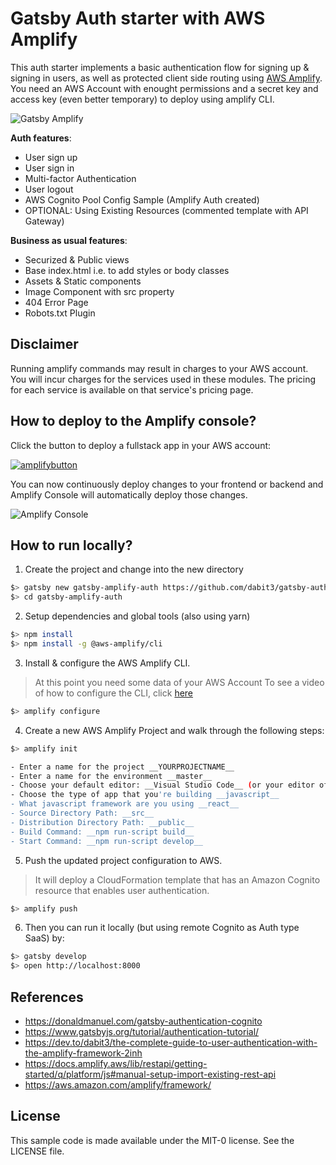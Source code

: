 # Gatsby Auth starter with AWS Amplify

This auth starter implements a basic authentication flow for signing up & signing in users, as well as protected client side routing using [AWS Amplify](https://amplify.aws). You need an AWS Account with enought permissions and a secret key and access key (even better temporary) to deploy using amplify CLI.

![Gatsby Amplify](src/images/gatby-auth.gif)

**Auth features**:

- User sign up
- User sign in
- Multi-factor Authentication
- User logout
- AWS Cognito Pool Config Sample (Amplify Auth created)
- OPTIONAL: Using Existing Resources (commented template with API Gateway)

**Business as usual features**:

- Securized & Public views
- Base index.html i.e. to add styles or body classes
- Assets & Static components
- Image Component with src property
- 404 Error Page
- Robots.txt Plugin

## Disclaimer

Running amplify commands may result in charges to your AWS account. You will incur charges for the services used in these modules. 
The pricing for each service is available on that service's pricing page.

## How to deploy to the Amplify console?

Click the button to deploy a fullstack app in your AWS account:

[![amplifybutton](https://oneclick.amplifyapp.com/button.svg)](https://console.aws.amazon.com/amplify/home#/deploy?repo=https://github.com/dabit3/gatsby-auth-starter-aws-amplify)

You can now continuously deploy changes to your frontend or backend and Amplify Console will automatically deploy those changes.

<!-- <img src="https://github.com/swaminator/gatsby-auth-starter-aws-amplify/blob/master/src/images/amplify-console.gif" width="800"/> -->
![Amplify Console](src/images/amplify-console.gif)


## How to run locally?

1. Create the project and change into the new directory

```sh
$> gatsby new gatsby-amplify-auth https://github.com/dabit3/gatsby-auth-starter-aws-amplify
$> cd gatsby-amplify-auth
```

2. Setup dependencies and global tools (also using yarn)

```sh
$> npm install
$> npm install -g @aws-amplify/cli
```

3. Install & configure the AWS Amplify CLI.

> At this point you need some data of your AWS Account
> To see a video of how to configure the CLI, click [here](https://www.youtube.com/watch?v=fWbM5DLh25U)

```sh
$> amplify configure

```

4. Create a new AWS Amplify Project and walk through the following steps:

```sh
$> amplify init

- Enter a name for the project __YOURPROJECTNAME__
- Enter a name for the environment __master__
- Choose your default editor: __Visual Studio Code__ (or your editor of choice)
- Choose the type of app that you're building __javascript__
- What javascript framework are you using __react__
- Source Directory Path: __src__
- Distribution Directory Path: __public__
- Build Command: __npm run-script build__
- Start Command: __npm run-script develop__

```

5. Push the updated project configuration to AWS. 

> It will deploy a CloudFormation template that has an Amazon Cognito resource that enables user authentication.

```sh
$> amplify push
```

6. Then you can run it locally (but using remote Cognito as Auth type SaaS) by:

```sh
$> gatsby develop
$> open http://localhost:8000
```

## References

* https://donaldmanuel.com/gatsby-authentication-cognito
* https://www.gatsbyjs.org/tutorial/authentication-tutorial/
* https://dev.to/dabit3/the-complete-guide-to-user-authentication-with-the-amplify-framework-2inh
* https://docs.amplify.aws/lib/restapi/getting-started/q/platform/js#manual-setup-import-existing-rest-api
* https://aws.amazon.com/amplify/framework/


## License

This sample code is made available under the MIT-0 license. See the LICENSE file.

